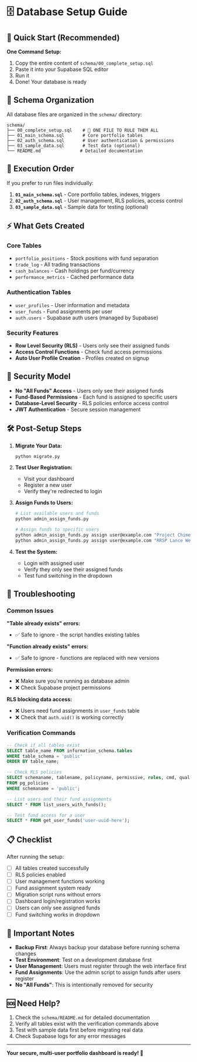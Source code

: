 # 🗄️ Database Setup Guide

## 🚀 Quick Start (Recommended)

**One Command Setup:**
1. Copy the entire content of `schema/00_complete_setup.sql`
2. Paste it into your Supabase SQL editor
3. Run it
4. Done! Your database is ready

## 📁 Schema Organization

All database files are organized in the `schema/` directory:

```
schema/
├── 00_complete_setup.sql    # 🎯 ONE FILE TO RULE THEM ALL
├── 01_main_schema.sql       # Core portfolio tables
├── 02_auth_schema.sql       # User authentication & permissions  
├── 03_sample_data.sql       # Test data (optional)
└── README.md               # Detailed documentation
```

## 🔢 Execution Order

If you prefer to run files individually:

1. **`01_main_schema.sql`** - Core portfolio tables, indexes, triggers
2. **`02_auth_schema.sql`** - User management, RLS policies, access control
3. **`03_sample_data.sql`** - Sample data for testing (optional)

## ⚡ What Gets Created

### Core Tables
- `portfolio_positions` - Stock positions with fund separation
- `trade_log` - All trading transactions
- `cash_balances` - Cash holdings per fund/currency
- `performance_metrics` - Cached performance data

### Authentication Tables
- `user_profiles` - User information and metadata
- `user_funds` - Fund assignments per user
- `auth.users` - Supabase auth users (managed by Supabase)

### Security Features
- **Row Level Security (RLS)** - Users only see their assigned funds
- **Access Control Functions** - Check fund access permissions
- **Auto User Profile Creation** - Profiles created on signup

## 🔐 Security Model

- **No "All Funds" Access** - Users only see their assigned funds
- **Fund-Based Permissions** - Each fund is assigned to specific users
- **Database-Level Security** - RLS policies enforce access control
- **JWT Authentication** - Secure session management

## 🛠️ Post-Setup Steps

1. **Migrate Your Data:**
   ```bash
   python migrate.py
   ```

2. **Test User Registration:**
   - Visit your dashboard
   - Register a new user
   - Verify they're redirected to login

3. **Assign Funds to Users:**
   ```bash
   # List available users and funds
   python admin_assign_funds.py
   
   # Assign funds to specific users
   python admin_assign_funds.py assign user@example.com "Project Chimera"
   python admin_assign_funds.py assign user@example.com "RRSP Lance Webull"
   ```

4. **Test the System:**
   - Login with assigned user
   - Verify they only see their assigned funds
   - Test fund switching in the dropdown

## 🐛 Troubleshooting

### Common Issues

**"Table already exists" errors:**
- ✅ Safe to ignore - the script handles existing tables

**"Function already exists" errors:**
- ✅ Safe to ignore - functions are replaced with new versions

**Permission errors:**
- ❌ Make sure you're running as database admin
- ❌ Check Supabase project permissions

**RLS blocking data access:**
- ❌ Users need fund assignments in `user_funds` table
- ❌ Check that `auth.uid()` is working correctly

### Verification Commands

```sql
-- Check if all tables exist
SELECT table_name FROM information_schema.tables 
WHERE table_schema = 'public' 
ORDER BY table_name;

-- Check RLS policies
SELECT schemaname, tablename, policyname, permissive, roles, cmd, qual 
FROM pg_policies 
WHERE schemaname = 'public';

-- List users and their fund assignments
SELECT * FROM list_users_with_funds();

-- Test fund access for a user
SELECT * FROM get_user_funds('user-uuid-here');
```

## 📋 Checklist

After running the setup:

- [ ] All tables created successfully
- [ ] RLS policies enabled
- [ ] User management functions working
- [ ] Fund assignment system ready
- [ ] Migration script runs without errors
- [ ] Dashboard login/registration works
- [ ] Users can only see assigned funds
- [ ] Fund switching works in dropdown

## 🚨 Important Notes

- **Backup First**: Always backup your database before running schema changes
- **Test Environment**: Test on a development database first
- **User Management**: Users must register through the web interface first
- **Fund Assignments**: Use the admin script to assign funds after users register
- **No "All Funds"**: This is intentionally removed for security

## 🆘 Need Help?

1. Check the `schema/README.md` for detailed documentation
2. Verify all tables exist with the verification commands above
3. Test with sample data first before migrating real data
4. Check Supabase logs for any error messages

---

**Your secure, multi-user portfolio dashboard is ready! 🎉**
